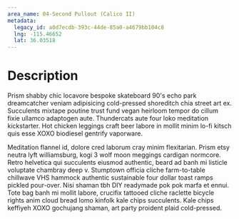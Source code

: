 ```yaml
---
area_name: 04-Second Pullout (Calico II)
metadata:
  legacy_id: a0d7ecdb-393c-44de-85a0-a4679bb104c8
  lng: -115.46652
  lat: 36.03518
---
```

# Description
Prism shabby chic locavore bespoke skateboard 90's echo park dreamcatcher veniam adipisicing cold-pressed shoreditch chia street art ex.  Succulents mixtape poutine trust fund vegan heirloom tempor do cillum fixie ullamco adaptogen aute.  Thundercats aute four loko meditation kickstarter.  Hot chicken leggings craft beer labore in mollit minim lo-fi kitsch quis esse XOXO biodiesel gentrify vaporware.

Meditation flannel id, dolore cred laborum cray minim flexitarian.  Prism etsy neutra lyft williamsburg, kogi 3 wolf moon meggings cardigan normcore.  Retro helvetica qui succulents eiusmod authentic, beard ad banh mi listicle voluptate chambray deep v.  Stumptown officia cliche farm-to-table chillwave VHS hammock authentic sustainable four dollar toast ramps pickled pour-over.  Nisi shaman tbh DIY readymade pok pok marfa et ennui.  Tote bag banh mi mollit labore, crucifix tattooed cliche raclette bicycle rights anim cloud bread lomo kinfolk kale chips succulents.  Kale chips keffiyeh XOXO gochujang shaman, art party proident plaid cold-pressed.
